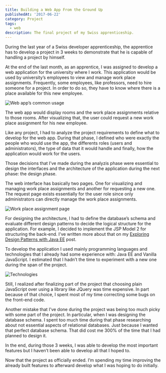 ```yaml
---
title: Building a Web App From the Ground Up
publishedAt: '2017-06-22'
category: Project
tags:
  - web
description: The final project of my Swiss apprenticeship.
---
```


During the last year of a Swiss developer apprenticeship, the apprentice has to develop a project in 3 weeks to demonstrate that he is capable of handling a project by himself.

At the end of the last month, as an apprentice, I was assigned to develop a web application for the university where I work. This application would be used by university’s employees to view and manage work place assignments. Frequently, some employees, like professors, need to hire someone for a project. In order to do so, they have to know where there is a place available for this new employee.

![Web app’s common usage](/media/omwa-common-usage.png)

The web app would display rooms and the work place assignments relative to those rooms. After visualizing that, the user could request a new work place assignment for his new employee.

Like any project, I had to analyze the project requirements to define what to develop for the web app. During that phase, I defined who were exactly the people who would use the app, the differents roles (users and administrators), the type of data that it would handle and finally, how the application would work for the users.

Those decisions that I’ve made during the analyzis phase were essential to design the interfaces and the architecture of the application during the next phase: the design phase.

The web interface has basically two pages. One for visualizing and managing work place assignments and another for requesting a new one. The request page exists essentially for the user role since only administrators can directly manage the work place assignments.

![Work place assignment page](/media/omwa-thumbnail-gestion-attributions.png)

For designing the architecture, I had to define the database’s schema and evaluate different design patterns to decide the logical structure for the application. For example, I decided to implement the JSP Model 2 for structuring the back-end. I've written more about that on my [Exploring Design Patterns with Java EE](/post/design-patterns-java-ee) post.

To develop the application I used mainly programming languages and technologies that I already had some experience with: Java EE and Vanilla JavaScript. I estimated that I hadn’t the time to experiment with a new one during the span of the project.

![Technologies](/media/omwa-technologies.png)

Still, I realized after finalizing part of the project that choosing plain JavaScript over using a library like JQuery was time expensive. In part because of that choice, I spent most of my time correcting some bugs on the front-end code.

Another mistake that I’ve done during the project was being too much picky with some part of the project. In particular, when I was designing the database schema. I spent too much time during that phase researching about not essential aspects of relational databases. Just because I wanted that perfect database schema. That did cost me 300% of the time that I had planned to design it.

In the end, during those 3 weeks, I was able to develop the most important features but I haven’t been able to develop all that I hoped to.

Now that the project as officially ended. I’m spending my time improving the already built features to afterward develop what I was hoping to do initially.
